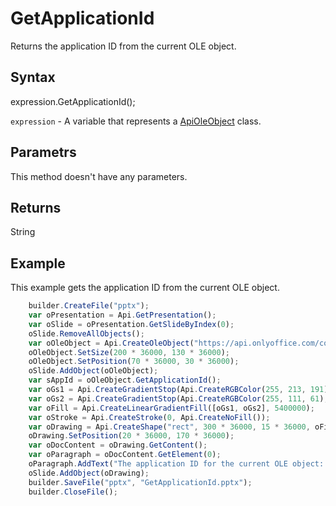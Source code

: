 # GetApplicationId

Returns the application ID from the current OLE object.

## Syntax

expression.GetApplicationId();

`expression` - A variable that represents a [ApiOleObject](../ApiOleObject.md) class.

## Parametrs

This method doesn't have any parameters.

## Returns

String

## Example

This example gets the application ID from the current OLE object.

```javascript
	builder.CreateFile("pptx");
	var oPresentation = Api.GetPresentation();
	var oSlide = oPresentation.GetSlideByIndex(0);
	oSlide.RemoveAllObjects();
	var oOleObject = Api.CreateOleObject("https://api.onlyoffice.com/content/img/docbuilder/examples/ole-object-image.png", 130 * 36000, 90 * 36000, "https://youtu.be/SKGz4pmnpgY", "asc.{38E022EA-AD92-45FC-B22B-49DF39746DB4}");
	oOleObject.SetSize(200 * 36000, 130 * 36000);
	oOleObject.SetPosition(70 * 36000, 30 * 36000);
	oSlide.AddObject(oOleObject);
	var sAppId = oOleObject.GetApplicationId();
	var oGs1 = Api.CreateGradientStop(Api.CreateRGBColor(255, 213, 191), 0);
	var oGs2 = Api.CreateGradientStop(Api.CreateRGBColor(255, 111, 61), 100000);
	var oFill = Api.CreateLinearGradientFill([oGs1, oGs2], 5400000);
	var oStroke = Api.CreateStroke(0, Api.CreateNoFill());
	var oDrawing = Api.CreateShape("rect", 300 * 36000, 15 * 36000, oFill, oStroke);
	oDrawing.SetPosition(20 * 36000, 170 * 36000);
	var oDocContent = oDrawing.GetContent();
	var oParagraph = oDocContent.GetElement(0);
	oParagraph.AddText("The application ID for the current OLE object: " + sAppId);
	oSlide.AddObject(oDrawing);
	builder.SaveFile("pptx", "GetApplicationId.pptx");
	builder.CloseFile();
```
